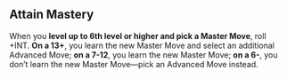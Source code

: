 ## Attain Mastery
When you **level up to 6th level or higher and pick a Master Move**, roll +INT. **On a 13+**, you learn the new Master Move and select an additional Advanced Move; **on a 7-12**, you learn the new Master Move; **on a 6-**, you don’t learn the new Master Move—pick an Advanced Move instead.
